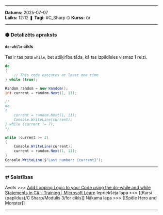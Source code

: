 ___
**Datums:** 2025-07-07   
**Laiks:** 12:12 
❚ **Tagi:** #C_Sharp 
⌬ **Kurss:**  `C#`

---
### ⬢ Detalizēts apraksts
#### `do-while` cikls

Tas ir tas pats `while`, bet atšķirība tāda, kā tas izpildīsies vismaz 1 reizi.

```csharp
do
{
    // This code executes at least one time
} while (true);
```

```csharp
Random random = new Random();
int current = random.Next(1, 11);

/*
do
{
    current = random.Next(1, 11);
    Console.WriteLine(current);
} while (current != 7);
*/

while (current >= 3)
{
    Console.WriteLine(current);
    current = random.Next(1, 11);
}
Console.WriteLine($"Last number: {current}");
```

---
### ⇄ Saistības
Avots >>> [Add Looping Logic to your Code using the do-while and while Statements in C# - Training \| Microsoft Learn](https://learn.microsoft.com/en-us/training/modules/csharp-do-while/)
Iepriekšēja lapa >>> [[Kursi (papildus)/C Sharp/Modulis 3/for cikls]]
Nākama lapa >>> [[Spēle Hero and Monster]]
___